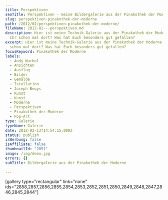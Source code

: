 ```yaml
---
title: Perspektiven
seoTitle: Perspektiven - meine Bildergalerie aus der Pinakothek der Moderne
slug: perspektiven-pinakothek-der-moderne
path: /2012/02/perspektiven-pinakothek-der-moderne/
fileName: 2012-02---perspektiven.md
description: Hier ist meine Technik-Galerie aus der Pinakothek der Moderne. Wart
  Ihr schon mal dort? Was hat Euch besonders gut gefallen?
excerpt: Hier ist meine Technik-Galerie aus der Pinakothek der Moderne. Wart Ihr
  schon mal dort? Was hat Euch besonders gut gefallen?
focusKeyword: Pinakothek der Moderne
labels:
  - Andy Warhol
  - Ansichten
  - Ausflug
  - Bilder
  - Gemälde
  - Istallation
  - Joseph Beuys
  - Kunst
  - Kunst
  - Moderne
  - Perspektiven
  - Pinakothek der Moderne
  - Pop-Art
type: Galerie
typeName: Galerie
date: 2012-02-13T14:54:15.000Z
status: publish
isWerbung: false
isAffiliate: false
thumbnailId: "2851"
image: /img/demo.jpg
errors: {}
subTitle: Bildergalerie aus der Pinakothek der Moderne
  
---
```


[gallery type="rectangular" link="none"
ids="2858,2857,2856,2855,2854,2853,2852,2851,2850,2849,2848,2847,2846,2845,2844"]

  